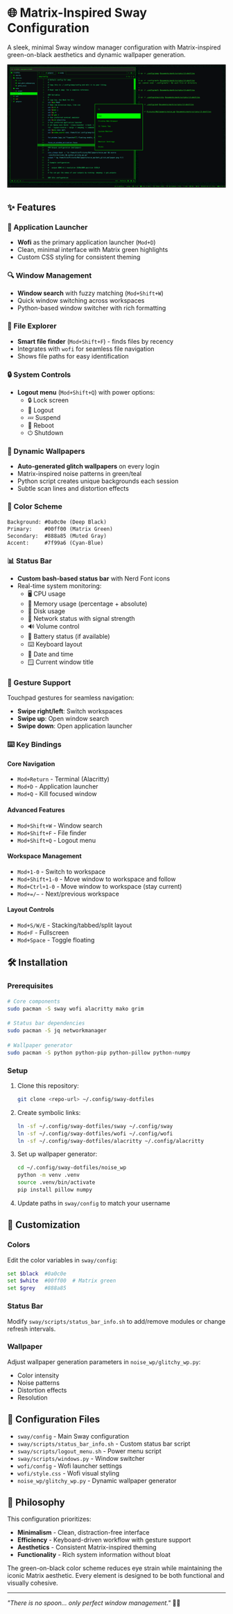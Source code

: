 # 🌐 Matrix-Inspired Sway Configuration

A sleek, minimal Sway window manager configuration with Matrix-inspired green-on-black aesthetics and dynamic wallpaper generation.

![Desktop Screenshot](20250529_01h34m23s_grim.png)

## ✨ Features

### 🚀 Application Launcher
- **Wofi** as the primary application launcher (`Mod+D`)
- Clean, minimal interface with Matrix green highlights
- Custom CSS styling for consistent theming

### 🔍 Window Management
- **Window search** with fuzzy matching (`Mod+Shift+W`)
- Quick window switching across workspaces
- Python-based window switcher with rich formatting

### 📂 File Explorer
- **Smart file finder** (`Mod+Shift+F`) - finds files by recency
- Integrates with `wofi` for seamless file navigation
- Shows file paths for easy identification

### 🔒 System Controls
- **Logout menu** (`Mod+Shift+Q`) with power options:
  - 🔒 Lock screen
  - 🚪 Logout
  - 💤 Suspend
  - 🔄 Reboot
  - ⏻ Shutdown

### 🎨 Dynamic Wallpapers
- **Auto-generated glitch wallpapers** on every login
- Matrix-inspired noise patterns in green/teal
- Python script creates unique backgrounds each session
- Subtle scan lines and distortion effects

### 🎨 Color Scheme
```
Background: #0a0c0e (Deep Black)
Primary:    #00ff00 (Matrix Green)
Secondary:  #888a85 (Muted Gray)
Accent:     #7f99a6 (Cyan-Blue)
```

### 📊 Status Bar
- **Custom bash-based status bar** with Nerd Font icons
- Real-time system monitoring:
  - 🖥️ CPU usage
  - 🧠 Memory usage (percentage + absolute)
  - 💾 Disk usage
  - 📶 Network status with signal strength
  - 🔊 Volume control
  - 🔋 Battery status (if available)
  - ⌨️ Keyboard layout
  - 📅 Date and time
  - 🪟 Current window title

### 🤲 Gesture Support
Touchpad gestures for seamless navigation:
- **Swipe right/left**: Switch workspaces
- **Swipe up**: Open window search
- **Swipe down**: Open application launcher

### ⌨️ Key Bindings

#### Core Navigation
- `Mod+Return` - Terminal (Alacritty)
- `Mod+D` - Application launcher
- `Mod+Q` - Kill focused window

#### Advanced Features  
- `Mod+Shift+W` - Window search
- `Mod+Shift+F` - File finder
- `Mod+Shift+Q` - Logout menu

#### Workspace Management
- `Mod+1-0` - Switch to workspace
- `Mod+Shift+1-0` - Move window to workspace and follow
- `Mod+Ctrl+1-0` - Move window to workspace (stay current)
- `Mod+=/−` - Next/previous workspace

#### Layout Controls
- `Mod+S/W/E` - Stacking/tabbed/split layout
- `Mod+F` - Fullscreen
- `Mod+Space` - Toggle floating

## 🛠️ Installation

### Prerequisites
```bash
# Core components
sudo pacman -S sway wofi alacritty mako grim

# Status bar dependencies  
sudo pacman -S jq networkmanager

# Wallpaper generator
sudo pacman -S python python-pip python-pillow python-numpy
```

### Setup
1. Clone this repository:
   ```bash
   git clone <repo-url> ~/.config/sway-dotfiles
   ```

2. Create symbolic links:
   ```bash
   ln -sf ~/.config/sway-dotfiles/sway ~/.config/sway
   ln -sf ~/.config/sway-dotfiles/wofi ~/.config/wofi
   ln -sf ~/.config/sway-dotfiles/alacritty ~/.config/alacritty
   ```

3. Set up wallpaper generator:
   ```bash
   cd ~/.config/sway-dotfiles/noise_wp
   python -m venv .venv
   source .venv/bin/activate
   pip install pillow numpy
   ```

4. Update paths in `sway/config` to match your username

## 🎨 Customization

### Colors
Edit the color variables in `sway/config`:
```bash
set $black  #0a0c0e
set $white  #00ff00  # Matrix green
set $grey   #888a85
```

### Status Bar
Modify `sway/scripts/status_bar_info.sh` to add/remove modules or change refresh intervals.

### Wallpaper
Adjust wallpaper generation parameters in `noise_wp/glitchy_wp.py`:
- Color intensity
- Noise patterns  
- Distortion effects
- Resolution

## 🔧 Configuration Files

- `sway/config` - Main Sway configuration
- `sway/scripts/status_bar_info.sh` - Custom status bar script
- `sway/scripts/logout_menu.sh` - Power menu script
- `sway/scripts/windows.py` - Window switcher
- `wofi/config` - Wofi launcher settings
- `wofi/style.css` - Wofi visual styling
- `noise_wp/glitchy_wp.py` - Dynamic wallpaper generator

## 🎯 Philosophy

This configuration prioritizes:
- **Minimalism** - Clean, distraction-free interface
- **Efficiency** - Keyboard-driven workflow with gesture support
- **Aesthetics** - Consistent Matrix-inspired theming
- **Functionality** - Rich system information without bloat

The green-on-black color scheme reduces eye strain while maintaining the iconic Matrix aesthetic. Every element is designed to be both functional and visually cohesive.

---

*"There is no spoon... only perfect window management."* 🥄✨